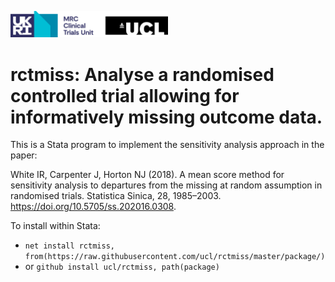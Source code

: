 <a href ="https://www.mrcctu.ucl.ac.uk/"><img src="MRCCTU_at_UCL_Logo.png" width="50%" /></a>      

# rctmiss: Analyse a randomised controlled trial allowing for informatively missing outcome data.

This is a Stata program to implement the sensitivity analysis approach in the paper:

White IR, Carpenter J, Horton NJ (2018). A mean score method for sensitivity analysis to departures from the missing at random assumption in randomised trials. Statistica Sinica, 28, 1985–2003. 
https://doi.org/10.5705/ss.202016.0308.

To install within Stata:
- `net install rctmiss, from(https://raw.githubusercontent.com/ucl/rctmiss/master/package/)`
- or `github install ucl/rctmiss, path(package)`
